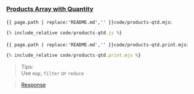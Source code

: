 ### [Products Array with Quantity](code.zip)

`{{ page.path | replace:'README.md','' }}code/products-qtd.mjs`:

```js
{% include_relative code/products-qtd.js %}
```

`{{ page.path | replace:'README.md','' }}code/products-qtd.print.mjs`:

```js
{% include_relative code/products-qtd.print.mjs %}
```

> Tips:<br>
> Use `map`, `filter` or `reduce`

> [Response](response/products.js)
